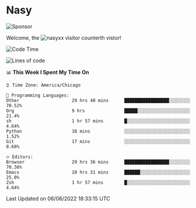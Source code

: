 # Nasy

<!--
<p align="center">
<img height="200" src="https://github-readme-stats.vercel.app/api?username=nasyxx&count_private=true&show_icons=true&theme=dracula&include_all_commits=true"/>
<img height="200" src="https://github-readme-stats.vercel.app/api/top-langs/?username=nasyxx&theme=dracula&hide=html,jupyter+notebook&count_private=true&show_icons=true"/>
</p>

  
----------------
-->

![Sponsor](https://img.shields.io/static/v1.svg?label=Sponsor&message=%E2%9D%A4&logo=GitHub&style=flat&color=pink)
 
Welcome, the ![nasyxx visitor counter](https://count.getloli.com/get/@nasyxx?theme=rule34)th vistor!
 
<!--START_SECTION:waka-->
![Code Time](http://img.shields.io/badge/Code%20Time-2%2C470%20hrs%2057%20mins-blue)

![Lines of code](https://img.shields.io/badge/From%20Hello%20World%20I%27ve%20Written-5%20Million%20lines%20of%20code-blue)

📊 **This Week I Spent My Time On** 

```text
⌚︎ Time Zone: America/Chicago

💬 Programming Languages: 
Other                    29 hrs 40 mins      █████████████████░░░░░░░░   70.52% 
Org                      9 hrs               █████░░░░░░░░░░░░░░░░░░░░   21.4% 
sh                       1 hr 57 mins        █░░░░░░░░░░░░░░░░░░░░░░░░   4.64% 
Python                   38 mins             ░░░░░░░░░░░░░░░░░░░░░░░░░   1.52% 
Git                      17 mins             ░░░░░░░░░░░░░░░░░░░░░░░░░   0.68%

🔥 Editors: 
Browser                  29 hrs 36 mins      █████████████████░░░░░░░░   70.36% 
Emacs                    10 hrs 31 mins      ██████░░░░░░░░░░░░░░░░░░░   25.0% 
Zsh                      1 hr 57 mins        █░░░░░░░░░░░░░░░░░░░░░░░░   4.64%

```


 Last Updated on 06/06/2022 18:33:15 UTC
<!--END_SECTION:waka-->

<!-- ![visitors](https://visitor-badge.laobi.icu/badge?page_id=nasyxx.nasyxx) -->
